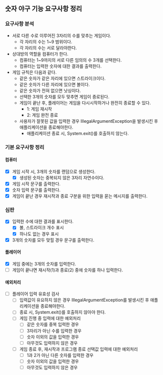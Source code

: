 ## 숫자 야구 기능 요구사항 정리

### 요구사항 분석

- 서로 다른 수로 이루어진 3자리의 수를 맞추는 게임이다.
    - 각 자리의 수는 1~9 범위이다.
    - 각 자리의 수는 서로 달라야한다.
- 상대방의 역할을 컴퓨터가 한다.
    - 컴퓨터는 1~9까지의 서로 다른 임의의 수 3개를 선택한다.
    - 컴퓨터는 입력한 숫자에 대한 결과를 출력한다.
- 게임 규칙은 다음과 같다.
    - 같은 숫자가 같은 자리에 있으면 스트라이크이다.
    - 같은 숫자가 다른 자리에 있으면 볼이다.
    - 같은 숫자가 전혀 없으면 낫싱이다.
    - 선택한 3개의 숫자를 모두 맞추면 게임이 죵로된다.
    - 게임이 끝난 후, 플레이어는 게임을 다시시작하거나 완전히 종료할 수 있다.
        - 1: 게임 재시작
        - 2: 게임 완전 종료
    - 사용자가 잘못된 값을 입력한 경우 IllegalArgumentException을 발생시킨 후 애플리케이션을 종료해야한다.
        - 애플리케이션 종료 시, System.exit()를 호출하지 않는다.

### 기본 요구사항 정리

#### 컴퓨터

- [x] 게임 시작 시, 3개의 숫자를 랜덤으로 생성한다.
    - [x] 생성된 숫자는 중복되지 않은 3자리 자연수이다.
- [x] 게임 시작 문구를 출력한다.
- [x] 숫자 입력 문구를 출력한다.
- [x] 게임이 끝난 경우 재시작과 종료 구분을 위한 입력을 묻는 메시지를 출력한다.

### 심판

- [x] 입력한 수에 대한 결과를 표시한다.
    - [x] 볼, 스트라이크 개수 표시
    - [x] 하나도 없는 경우 표시
- [x] 3개의 숫자를 모두 맞힐 경우 문구를 출력한다.

#### 플레이어

- [x] 게임 중에는 3개의 숫자를 입력한다.
- [ ] 게임이 끝나면 재시작(1)과 종료(2) 중에 숫자를 하나 입력한다.

#### 예외처리

- [ ] 플레이어 입력 유효성 검사
    - [ ] 입력값이 유요하지 않은 경우 IllegalArgumentException를 발생시킨 후 애플리케이션을 종료해야한다.
    - [ ] 종료 시, System.exit()를 호출하지 않아야 한다.
    - [ ] 게임 진행 중 입력에 대한 예외처리
        - [ ] 같은 숫자를 중복 입력한 경우
        - [ ] 3자리가 아닌 수를 입력한 경우
        - [ ] 숫자 이외의 값을 입력한 경우
        - [ ] 아무것도 입력하지 않은 경우
    - [ ] 게임 종료 후, 재시작과 프로그램 종료 선택값 입력에 대한 예외처리
        - [ ] 1과 2가 아닌 다른 숫자를 입력한 경우
        - [ ] 숫자 이외의 값을 입력한 경우
        - [ ] 아무것도 입력하지 않은 경우
